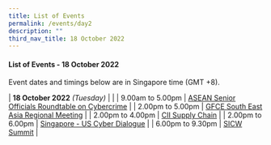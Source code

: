 ```yaml
---
title: List of Events
permalink: /events/day2
description: ""
third_nav_title: 18 October 2022
---
```

#### **List of Events - 18 October 2022**

Event dates and timings below are in Singapore time (GMT +8). 

| **18 October 2022** *(Tuesday)*   |                                                                                                |
| 9.00am to 5.00pm           | [ASEAN Senior Officials Roundtable on Cybercrime](/events/govware1)                                                         |
| 2.00pm to 5.00pm              | [GFCE South East Asia Regional Meeting](/events/opening-ceremony)                                                                          |
| 2.00pm to 4.00pm           | [CII Supply Chain](/events/ministerial-roundtable-opening)                               |
| 2.00pm to 6.00pm          | [Singapore - US Cyber Dialogue](/events/sicw-conversation-technology)                                                                 |
| 6.00pm to 9.30pm          | [SICW Summit](/events/sicw-conversation-technology)                                                                 |
